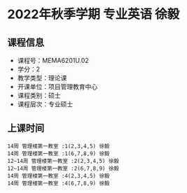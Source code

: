 # 2022年秋季学期 专业英语 徐毅






## 课程信息

- 课程号：MEMA6201U.02
- 学分：2
- 教学类型：理论课
- 开课单位：项目管理教育中心
- 课程类别：硕士
- 课程层次：专业硕士

## 上课时间

```
14周 管理楼第一教室 :1(2,3,4,5) 徐毅
14周 管理楼第一教室 :1(6,7,8,9) 徐毅
12~14周 管理楼第一教室 :2(2,3,4,5) 徐毅
12~14周 管理楼第一教室 :2(6,7,8,9) 徐毅
14周 管理楼第一教室 :4(2,3,4,5) 徐毅
14周 管理楼第一教室 :4(6,7,8,9) 徐毅
```

